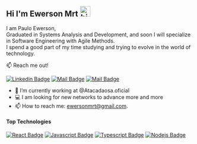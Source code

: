 ## Hi I'm Ewerson Mrt <img src="https://user-images.githubusercontent.com/1303154/88677602-1635ba80-d120-11ea-84d8-d263ba5fc3c0.gif" width="28px" alt="hi">


I am Paulo Ewerson, <br/>
Graduated in Systems Analysis and Development, and soon I will specialize in Software Engineering with Agile Methods. <br/>
I spend a good part of my time studying and trying to evolve in the world of technology.

:mailbox: Reach me out!

[![Linkedin Badge](https://img.shields.io/badge/-Ewerson-0e76a8?style=flat&labelColor=0e76a8&logo=linkedin&logoColor=white)](https://www.linkedin.com/in/ewerson-martins-5a3143b6/) [![Mail Badge](https://img.shields.io/badge/-@pauloewerson_-e84393?style=flat&labelColor=e84393&logo=instagram&logoColor=white)](https://instagram.com/pauloewerson_) [![Mail Badge](https://img.shields.io/badge/-ewersonmrt-c0392b?style=flat&labelColor=c0392b&logo=gmail&logoColor=white)](mailto:ewersonmrt@gmail.com)

<!-- TODO: Add last video link -->

- 🔭 I’m currently working at @Atacadaosa.oficial
- :computer: I am looking for new networks to advance more and more
- 📫 How to reach me: ewersonmrt@gmail.com.

#### Top Technologies

<!-- TODO: Make technologies links takes you to repositories -->

[![React Badge](https://img.shields.io/badge/-React-61DBFB?style=for-the-badge&labelColor=black&logo=react&logoColor=61DBFB)](#) [![Javascript Badge](https://img.shields.io/badge/-Javascript-F0DB4F?style=for-the-badge&labelColor=black&logo=javascript&logoColor=F0DB4F)](#) [![Typescript Badge](https://img.shields.io/badge/-Typescript-007acc?style=for-the-badge&labelColor=black&logo=typescript&logoColor=007acc)](#) [![Nodejs Badge](https://img.shields.io/badge/-Nodejs-3C873A?style=for-the-badge&labelColor=black&logo=node.js&logoColor=3C873A)](#)


